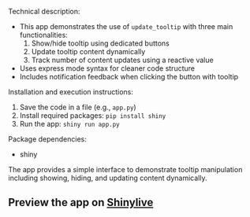 Technical description:
- This app demonstrates the use of `update_tooltip` with three main functionalities:
  1. Show/hide tooltip using dedicated buttons
  2. Update tooltip content dynamically
  3. Track number of content updates using a reactive value
- Uses express mode syntax for cleaner code structure
- Includes notification feedback when clicking the button with tooltip

Installation and execution instructions:
1. Save the code in a file (e.g., `app.py`)
2. Install required packages: `pip install shiny`
3. Run the app: `shiny run app.py`

Package dependencies:
- shiny

The app provides a simple interface to demonstrate tooltip manipulation including showing, hiding, and updating content dynamically.
## Preview the app on [Shinylive](https://shinylive.io/py/app/#h=0&code=NobwRAdghgtgpmAXAAjFADugdOgnmAGlQGMB7CAFzkqVQDMAnUmZAZwAsBLCXZTmdKQYVkDOFGIVOANzgAdCI2ZsuPLHAAe6Ma1Z8BQkd3QBXCkTEQAJnAZETnBQoc4oAczgB9UugqsAFFIUADZwALxyYAAqpKTBUujIACJwMKSRRHScwcFQAEahYVEMJnAAlE4QLsZmnhJS5J55ZhTk-pF5FBCeHKQA7hnIkQDK7P3IrXEJg8S5up4RYDAUALQAzMjw65EVVZxYNRR1kpyNzRStEO1gnd2zpKzyhENgAMLBD3ATsfGc6DNzVgLSLLdabODbMC7aoQUxHeqnbrnS7XW6eEzoKxQKiDSIAVUx2K+k1+iTIlGoFABUHmi1BGy2ax2lQAxMhXqQTBSGMg6EJkFZcNAYJxiN8pn9kOSqJQFGQuVQeWFROITrIsNIoMFSv4AIy7BR9TgUdjIFwkhL+ThWRYWv6ea07RAKZCus37Q7HBpIlptF1ugMdLqePqeO3-Qj+gOuyIACVIsh5Cds4IAhBko9HZjSgXTVgBWTasSEETO7QNgACSEGNnC14tJ4N07ielQAAmIEeq4HQ6HBJAoO6qpN3ZJQrbCzFg0b0+rsbHRkJ5-GVnRAAy4MViqGGfpbIuGHVZBrOiiVyu3O2q4Ope-2qRAh12b3AxxQJ3Dp8H7o95z2lyua4bvsW5EruEroNch6Os8p4AGJar+l7DjIL53gOj5XiOL5vh+U5oqBVB-ouy6rpm8rclgjzvhRipYB475lMgADUyD6uR5AyiIyp0JEMQQVKnGUmahJUFYyAgLRtj0XAjEAL4TPwcCsOmYCZpuoleOGUF7vaMFENKlJEKexSlAamEod26EPk+17qLhhxft0obhsRAFkeubouBApBSFkxDYoiPRjH01wAEK+uusyigA1nAViqUQVgmAwgXkGE+pgHJRDgMKCAoGAYgAI4OGI8CUKwWAUBoFDPGAhk0AVCgwNi6AfCEnB5AoVQCLgCjoFA1g0pU0ajagckALpAA)

